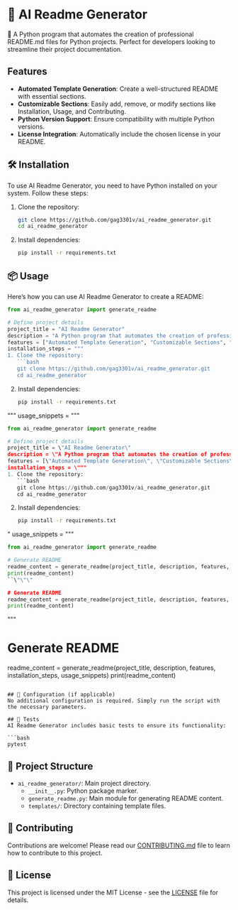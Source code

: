 # 🌟 AI Readme Generator

🚀 A Python program that automates the creation of professional README.md files for Python projects. Perfect for developers looking to streamline their project documentation.

## Features
- **Automated Template Generation**: Create a well-structured README with essential sections.
- **Customizable Sections**: Easily add, remove, or modify sections like Installation, Usage, and Contributing.
- **Python Version Support**: Ensure compatibility with multiple Python versions.
- **License Integration**: Automatically include the chosen license in your README.

## 🛠️ Installation
To use AI Readme Generator, you need to have Python installed on your system. Follow these steps:

1. Clone the repository:
   ```bash
   git clone https://github.com/gag3301v/ai_readme_generator.git
   cd ai_readme_generator
   ```

2. Install dependencies:
   ```bash
   pip install -r requirements.txt
   ```

## 📦 Usage
Here’s how you can use AI Readme Generator to create a README:

```python
from ai_readme_generator import generate_readme

# Define project details
project_title = "AI Readme Generator"
description = "A Python program that automates the creation of professional README.md files for Python projects."
features = ["Automated Template Generation", "Customizable Sections", "Python Version Support"]
installation_steps = """
1. Clone the repository:
   ```bash
   git clone https://github.com/gag3301v/ai_readme_generator.git
   cd ai_readme_generator
   ```
2. Install dependencies:
   ```bash
   pip install -r requirements.txt
   ```
"""
usage_snippets = """
```python
from ai_readme_generator import generate_readme

# Define project details
project_title = \"AI Readme Generator\"
description = \"A Python program that automates the creation of professional README.md files for Python projects.\"
features = [\"Automated Template Generation\", \"Customizable Sections\", \"Python Version Support\"]
installation_steps = \"""
1. Clone the repository:
   ```bash
   git clone https://github.com/gag3301v/ai_readme_generator.git
   cd ai_readme_generator
   ```
2. Install dependencies:
   ```bash
   pip install -r requirements.txt
   ```
\"
usage_snippets = \"\"\"
```python
from ai_readme_generator import generate_readme

# Generate README
readme_content = generate_readme(project_title, description, features, installation_steps, usage_snippets)
print(readme_content)
``\"\"\"

# Generate README
readme_content = generate_readme(project_title, description, features, installation_steps, usage_snippets)
print(readme_content)
```
"""

# Generate README
readme_content = generate_readme(project_title, description, features, installation_steps, usage_snippets)
print(readme_content)
```

## 🔧 Configuration (if applicable)
No additional configuration is required. Simply run the script with the necessary parameters.

## 🧪 Tests
AI Readme Generator includes basic tests to ensure its functionality:

```bash
pytest
```

## 📁 Project Structure
- `ai_readme_generator/`: Main project directory.
  - `__init__.py`: Python package marker.
  - `generate_readme.py`: Main module for generating README content.
  - `templates/`: Directory containing template files.

## 🙌 Contributing
Contributions are welcome! Please read our [CONTRIBUTING.md](https://github.com/gag3301v/ai_readme_generator/blob/main/CONTRIBUTING.md) file to learn how to contribute to this project.

## 📄 License
This project is licensed under the MIT License - see the [LICENSE](https://github.com/gag3301v/ai_readme_generator/blob/main/LICENSE) file for details.